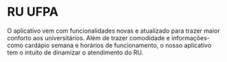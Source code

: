 # RU UFPA

 O aplicativo vem com funcionalidades novas e atualizado para trazer maior conforto aos universitários. Além de trazer comodidade e  informações- como cardápio semana e horários de funcionamento, o nosso aplicativo tem o intuito de dinamizar o atendimento do RU.​
